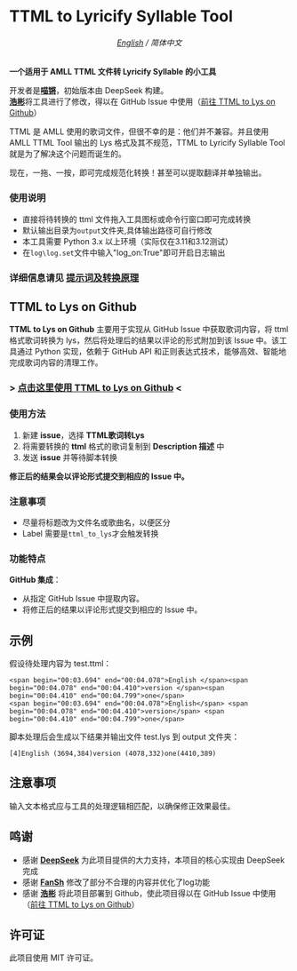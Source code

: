 # TTML to Lyricify Syllable Tool

<div align=center>
   
###### [English](./README.md) / 简体中文

</div>

**一个适用于 AMLL TTML 文件转 Lyricify Syllable 的小工具**

开发者是[**喵锵**](https://github.com/MiaowCham)，初始版本由 DeepSeek 构建。<br>
[**浩彬**](https://github.com/HKLHaoBin)将工具进行了修改，得以在 GitHub Issue 中使用（[前往 TTML to Lys on Github](https://github.com/HKLHaoBin/ttml_to_lys)）

TTML 是 AMLL 使用的歌词文件，但很不幸的是：他们并不兼容。并且使用 AMLL TTML Tool 输出的 Lys 格式及其不规范，TTML to Lyricify Syllable Tool 就是为了解决这个问题而诞生的。

现在，一拖、一按，即可完成规范化转换！甚至可以提取翻译并单独输出。

### 使用说明
   - 直接将待转换的 ttml 文件拖入工具图标或命令行窗口即可完成转换
   - 默认输出目录为`output`文件夹,具体输出路径可自行修改
   - 本工具需要 Python 3.x 以上环境（实际仅在3.11和3.12测试）
   - 在`log\log.set`文件中输入"log_on:True"即可开启日志输出

### 详细信息请见 [提示词及转换原理](/Prompt_words_&_Conversion_principles.md)

## TTML to Lys on Github
**TTML to Lys on Github** 主要用于实现从 GitHub Issue 中获取歌词内容，将 ttml 格式歌词转换为 lys，然后将处理后的结果以评论的形式附加到该 Issue 中。该工具通过 Python 实现，依赖于 GitHub API 和正则表达式技术，能够高效、智能地完成歌词内容的清理工作。

### > [点击这里使用 TTML to Lys on Github](https://github.com/HKLHaoBin/ttml_to_lys/issues/new/choose) <

### 使用方法
1. 新建 **issue**，选择 **TTML歌词转Lys**
3. 将需要转换的 **ttml** 格式的歌词复制到 **Description 描述** 中
4. 发送 **issue** 并等待脚本转换

**修正后的结果会以评论形式提交到相应的 Issue 中。**

### 注意事项
- 尽量将标题改为文件名或歌曲名，以便区分
- Label 需要是`ttml_to_lys`才会触发转换

### 功能特点
 **GitHub 集成**：
   - 从指定 GitHub Issue 中提取内容。
   - 将修正后的结果以评论形式提交到相应的 Issue 中。

## 示例
假设待处理内容为 test.ttml：
```
<span begin="00:03.694" end="00:04.078">English </span><span begin="00:04.078" end="00:04.410">version </span><span begin="00:04.410" end="00:04.799">one</span>
<span begin="00:03.694" end="00:04.078">English</span> <span begin="00:04.078" end="00:04.410">version</span> <span begin="00:04.410" end="00:04.799">one</span>
```

脚本处理后会生成以下结果并输出文件 test.lys 到 output 文件夹：
```
[4]English (3694,384)version (4078,332)one(4410,389)
```

## 注意事项
 输入文本格式应与工具的处理逻辑相匹配，以确保修正效果最佳。

## 鸣谢
- 感谢 [**DeepSeek**](https://www.deepseek.com/) 为此项目提供的大力支持，本项目的核心实现由 DeepSeek 完成
- 感谢 [**FanSh**](https://github.com/fred913/) 修改了部分不合理的内容并优化了log功能
- 感谢 [**浩彬**](https://github.com/HKLHaoBin) 将此项目部署到 Github，使此项目得以在 GitHub Issue 中使用（[前往 TTML to Lys on Github](https://github.com/HKLHaoBin/ttml_to_lys)）

## 许可证
此项目使用 MIT 许可证。
